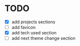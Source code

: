 # TODO

- [x] add projects sections
- [ ] add favicon
- [x] add tech used section
- [ ] add next theme change section
